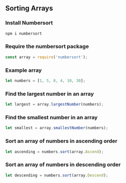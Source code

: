 ## Sorting Arrays

### Install Numbersort

```bash
npm i numbersort
```
### Require the numbersort package

```js
const array = require('numbersort');
```
### Example array

```js
let numbers = [1, 5, 8, 4, 10, 30];
```

### Find the largest number in an array

```js
let largest = array.largestNumber(numbers);
```

### Find the smallest number in an array

```js
let smallest = array.smallestNumber(numbers);
```

### Sort an array of numbers in ascending order

```js
let ascending = numbers.sort(array.Ascend);
```

### Sort an array of numbers in descending order

```js
let descending = numbers.sort(array.Descend);
```
